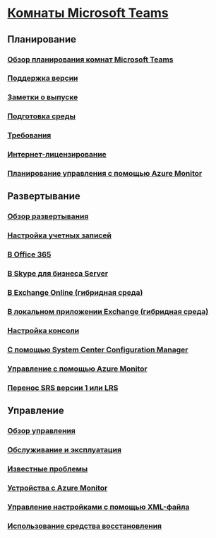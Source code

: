 # [Комнаты Microsoft Teams](index.md)
## Планирование
### [Обзор планирования комнат Microsoft Teams](skype-room-systems-v2-0.md)
### [Поддержка версии](srs2-lifecycle-support.md)
### [Заметки о выпуске](srs2-release-note.md)
### [Подготовка среды](srs-v2-prep.md)
### [Требования](requirements.md)
### [Интернет-лицензирование](skype-room-systems-v2.md)
### [Планирование управления с помощью Azure Monitor](azure-monitor-plan.md)

## Развертывание
### [Обзор развертывания](room-systems-v2.md)
### [Настройка учетных записей](room-systems-v2-configure-accounts.md)
### [В Office 365](with-office-365.md)
### [В Skype для бизнеса Server](with-skype-for-business-server-2015.md)
### [В Exchange Online (гибридная среда)](with-exchange-online.md)
### [В локальном приложении Exchange (гибридная среда)](with-exchange-on-premises.md)
### [Настройка консоли](console.md)
### [С помощью System Center Configuration Manager](room-systems-scale.md)
### [Управление с помощью Azure Monitor](azure-monitor-deploy.md)
### [Перенос SRS версии 1 или LRS](lrs-migration.md)

## Управление
### [Обзор управления](skype-room-systems-v2.md)
### [Обслуживание и эксплуатация](room-systems-v2-operations.md)
### [Известные проблемы](known-issues.md)
### [Устройства с Azure Monitor](azure-monitor-manage.md)
### [Управление настройками с помощью XML-файла](xml-config-file.md)
### [Использование средства восстановления](recovery-tool.md)

